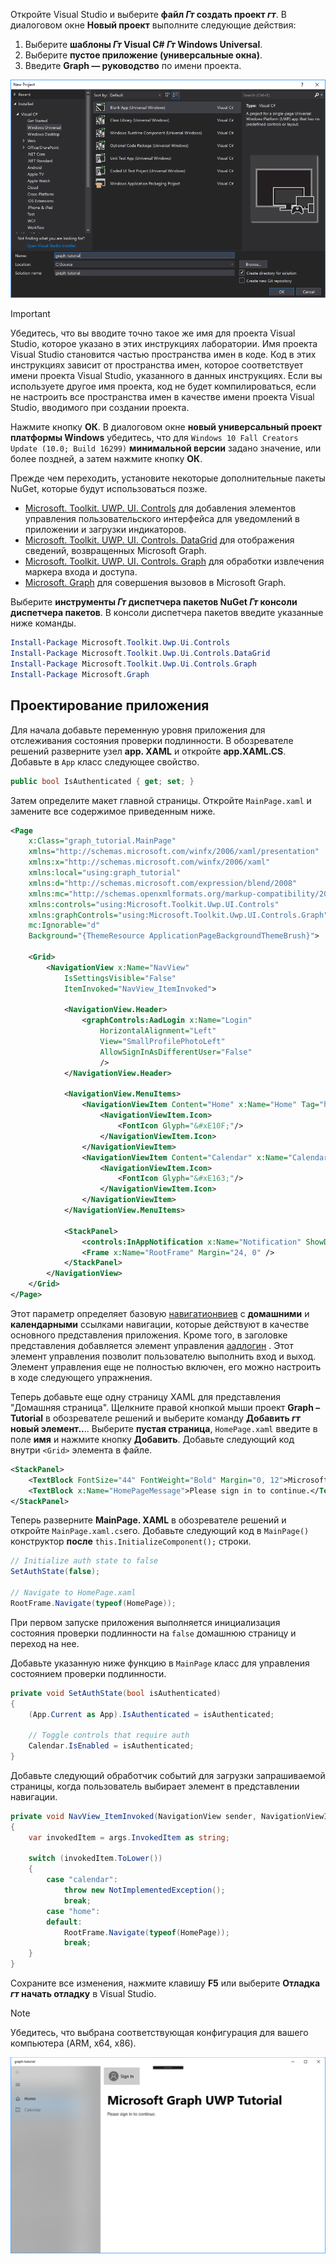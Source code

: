 <!-- markdownlint-disable MD002 MD041 -->

Откройте Visual Studio и выберите **файл _Гт_ создать проект _гт_**. В диалоговом окне **Новый проект** выполните следующие действия:

1. Выберите **шаблоны _Гт_ Visual C# _Гт_ Windows Universal**.
1. Выберите **пустое приложение (универсальные окна)**.
1. Введите **Graph — руководство** по имени проекта.

![Visual Studio 2017 диалоговое окно создания нового проекта](./images/vs-newproj-01.png)

> [!IMPORTANT]
> Убедитесь, что вы вводите точно такое же имя для проекта Visual Studio, которое указано в этих инструкциях лаборатории. Имя проекта Visual Studio становится частью пространства имен в коде. Код в этих инструкциях зависит от пространства имен, которое соответствует имени проекта Visual Studio, указанного в данных инструкциях. Если вы используете другое имя проекта, код не будет компилироваться, если не настроить все пространства имен в качестве имени проекта Visual Studio, вводимого при создании проекта.

Нажмите кнопку **ОК**. В диалоговом окне **новый универсальный проект платформы Windows** убедитесь, что для `Windows 10 Fall Creators Update (10.0; Build 16299)` **минимальной версии** задано значение, или более поздней, а затем нажмите кнопку **ОК**.

Прежде чем переходить, установите некоторые дополнительные пакеты NuGet, которые будут использоваться позже.

- [Microsoft. Toolkit. UWP. UI. Controls](https://www.nuget.org/packages/Microsoft.Toolkit.Uwp.Ui.Controls/) для добавления элементов управления пользовательского интерфейса для уведомлений в приложении и загрузки индикаторов.
- [Microsoft. Toolkit. UWP. UI. Controls. DataGrid](https://www.nuget.org/packages/Microsoft.Toolkit.Uwp.Ui.Controls.DataGrid/) для отображения сведений, возвращенных Microsoft Graph.
- [Microsoft. Toolkit. UWP. UI. Controls. Graph](https://www.nuget.org/packages/Microsoft.Toolkit.Uwp.Ui.Controls.Graph/) для обработки извлечения маркера входа и доступа.
- [Microsoft. Graph](https://www.nuget.org/packages/Microsoft.Graph/) для совершения вызовов в Microsoft Graph.

Выберите **инструменты _Гт_ диспетчера пакетов NuGet _Гт_ консоли диспетчера пакетов**. В консоли диспетчера пакетов введите указанные ниже команды.

```Powershell
Install-Package Microsoft.Toolkit.Uwp.Ui.Controls
Install-Package Microsoft.Toolkit.Uwp.Ui.Controls.DataGrid
Install-Package Microsoft.Toolkit.Uwp.Ui.Controls.Graph
Install-Package Microsoft.Graph
```

## <a name="design-the-app"></a>Проектирование приложения

Для начала добавьте переменную уровня приложения для отслеживания состояния проверки подлинности. В обозревателе решений разверните узел **app. XAML** и откройте **app.XAML.CS**. Добавьте в `App` класс следующее свойство.

```cs
public bool IsAuthenticated { get; set; }
```

Затем определите макет главной страницы. Откройте `MainPage.xaml` и замените все содержимое приведенным ниже.

```xml
<Page
    x:Class="graph_tutorial.MainPage"
    xmlns="http://schemas.microsoft.com/winfx/2006/xaml/presentation"
    xmlns:x="http://schemas.microsoft.com/winfx/2006/xaml"
    xmlns:local="using:graph_tutorial"
    xmlns:d="http://schemas.microsoft.com/expression/blend/2008"
    xmlns:mc="http://schemas.openxmlformats.org/markup-compatibility/2006"
    xmlns:controls="using:Microsoft.Toolkit.Uwp.UI.Controls"
    xmlns:graphControls="using:Microsoft.Toolkit.Uwp.UI.Controls.Graph"
    mc:Ignorable="d"
    Background="{ThemeResource ApplicationPageBackgroundThemeBrush}">

    <Grid>
        <NavigationView x:Name="NavView"
            IsSettingsVisible="False"
            ItemInvoked="NavView_ItemInvoked">

            <NavigationView.Header>
                <graphControls:AadLogin x:Name="Login"
                    HorizontalAlignment="Left"
                    View="SmallProfilePhotoLeft"
                    AllowSignInAsDifferentUser="False"
                    />
            </NavigationView.Header>

            <NavigationView.MenuItems>
                <NavigationViewItem Content="Home" x:Name="Home" Tag="home">
                    <NavigationViewItem.Icon>
                        <FontIcon Glyph="&#xE10F;"/>
                    </NavigationViewItem.Icon>
                </NavigationViewItem>
                <NavigationViewItem Content="Calendar" x:Name="Calendar" Tag="calendar">
                    <NavigationViewItem.Icon>
                        <FontIcon Glyph="&#xE163;"/>
                    </NavigationViewItem.Icon>
                </NavigationViewItem>
            </NavigationView.MenuItems>

            <StackPanel>
                <controls:InAppNotification x:Name="Notification" ShowDismissButton="true" />
                <Frame x:Name="RootFrame" Margin="24, 0" />
            </StackPanel>
        </NavigationView>
    </Grid>
</Page>
```

Этот параметр определяет базовую [навигатионвиев](https://docs.microsoft.com/uwp/api/windows.ui.xaml.controls.navigationview) с **домашними** и **календарными** ссылками навигации, которые действуют в качестве основного представления приложения. Кроме того, в заголовке представления добавляется элемент управления [аадлогин](https://docs.microsoft.com/dotnet/api/microsoft.toolkit.uwp.ui.controls.graph.aadlogin?view=win-comm-toolkit-dotnet-stable) . Этот элемент управления позволит пользователю выполнить вход и выход. Элемент управления еще не полностью включен, его можно настроить в ходе следующего упражнения.

Теперь добавьте еще одну страницу XAML для представления "Домашняя страница". Щелкните правой кнопкой мыши проект **Graph – Tutorial** в обозревателе решений и выберите команду **Добавить _гт_ новый элемент..**.. Выберите **пустая страница**, `HomePage.xaml` введите в поле **имя** и нажмите кнопку **Добавить**. Добавьте следующий код внутри `<Grid>` элемента в файле.

```xml
<StackPanel>
    <TextBlock FontSize="44" FontWeight="Bold" Margin="0, 12">Microsoft Graph UWP Tutorial</TextBlock>
    <TextBlock x:Name="HomePageMessage">Please sign in to continue.</TextBlock>
</StackPanel>
```

Теперь разверните **MainPage. XAML** в обозревателе решений и откройте `MainPage.xaml.cs`его. Добавьте следующий код в `MainPage()` конструктор **после** `this.InitializeComponent();` строки.

```cs
// Initialize auth state to false
SetAuthState(false);

// Navigate to HomePage.xaml
RootFrame.Navigate(typeof(HomePage));
```

При первом запуске приложения выполняется инициализация состояния проверки подлинности на `false` домашнюю страницу и переход на нее.

Добавьте указанную ниже функцию в `MainPage` класс для управления состоянием проверки подлинности.

```cs
private void SetAuthState(bool isAuthenticated)
{
    (App.Current as App).IsAuthenticated = isAuthenticated;

    // Toggle controls that require auth
    Calendar.IsEnabled = isAuthenticated;
}
```

Добавьте следующий обработчик событий для загрузки запрашиваемой страницы, когда пользователь выбирает элемент в представлении навигации.

```cs
private void NavView_ItemInvoked(NavigationView sender, NavigationViewItemInvokedEventArgs args)
{
    var invokedItem = args.InvokedItem as string;

    switch (invokedItem.ToLower())
    {
        case "calendar":
            throw new NotImplementedException();
            break;
        case "home":
        default:
            RootFrame.Navigate(typeof(HomePage));
            break;
    }
}
```

Сохраните все изменения, нажмите клавишу **F5** или выберите **Отладка _гт_ начать отладку** в Visual Studio.

> [!NOTE]
> Убедитесь, что выбрана соответствующая конфигурация для вашего компьютера (ARM, x64, x86).

![Снимок экрана с домашней страницей](./images/create-app-01.png)
